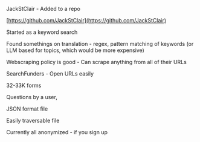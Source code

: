 JackStClair - Added to a repo

[https://github.com/JackStClair](https://github.com/JackStClair)

Started as a keyword search

Found somethings on translation - regex, pattern matching of keywords (or LLM based for topics, which would be more expensive)


Webscraping policy is good - Can scrape anything from all of their URLs

SearchFunders - Open URLs easily 

32-33K forms

Questions by a user,

JSON format file

Easily traversable file

Currently all anonymized - if you sign up



